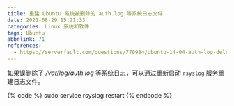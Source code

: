```yaml
---
title: 重建 Ubuntu 系统被删除的 auth.log 等系统日志文件
date: 2021-08-29 15:21:33
categories: Linux 系统和软件
tags: Ubuntu
abbrlink: 71
references:
  - https://serverfault.com/questions/770984/ubuntu-14-04-auth-log-deleted
---
```

如果误删除了 */var/log/auth.log* 等系统日志，可以通过重新启动 `rsyslog` 服务重建日志文件。

{% code %}
sudo service rsyslog restart
{% endcode %}
